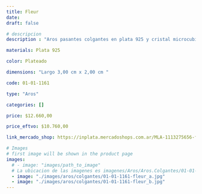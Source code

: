 ```yaml
---
title: Fleur
date: 
draft: false

# descripcion
description : "Aros pasantes colgantes en plata 925 y cristal microcubic. Línea premium."

materials: Plata 925

color: Plateado

dimensions: "Largo 3,00 cm x 2,00 cm "

code: 01-01-1161

type: "Aros"

categories: []

price: $12.660,00

price_eftvo: $10.760,00

link_mercado_shop: https://inplata.mercadoshops.com.ar/MLA-1113275656-fleur-_JM

# Images
# first image will be shown in the product page
images:
  # - image: "images/path_to_image"
  # La ubicacion de las imagenes es imagenes/Aros/Aros.Colgantes/01-01-1161-fleur
  - image: "./images/aros/colgantes/01-01-1161-fleur_a.jpg"
  - image: "./images/aros/colgantes/01-01-1161-fleur_b.jpg"
---
```

